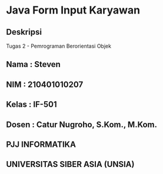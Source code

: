 # Java Form Input Karyawan

## Deskripsi
Tugas 2 - Pemrograman Berorientasi Objek

## Nama     : Steven
## NIM      : 210401010207
## Kelas    : IF-501
## Dosen    : Catur Nugroho, S.Kom., M.Kom.

## PJJ INFORMATIKA
## UNIVERSITAS SIBER ASIA (UNSIA)